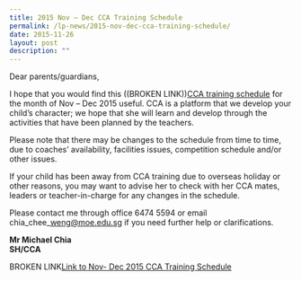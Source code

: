 ```yaml
---
title: 2015 Nov – Dec CCA Training Schedule
permalink: /lp-news/2015-nov-dec-cca-training-schedule/
date: 2015-11-26
layout: post
description: ""
---
```

Dear parents/guardians,

I hope that you would find this ((BROKEN LINK))[CCA training schedule](https://docs.google.com/spreadsheets/d/1s4r0UUoDl8cGAGe5Xm_2sYbJMXoPhDoCSw-bIyq89Tw/edit?usp=sharing) for the month of Nov – Dec 2015 useful. CCA is a platform that we develop your child’s character; we hope that she will learn and develop through the activities that have been planned by the teachers.

Please note that there may be changes to the schedule from time to time, due to coaches’ availability, facilities issues, competition schedule and/or other issues.

If your child has been away from CCA training due to overseas holiday or other reasons, you may want to advise her to check with her CCA mates, leaders or teacher-in-charge for any changes in the schedule.

Please contact me through office 6474 5594 or email chia\_chee\_weng@moe.edu.sg if you need further help or clarifications.

**Mr Michael Chia**  
**SH/CCA**

BROKEN LINK[Link to Nov- Dec 2015 CCA Training Schedule](https://docs.google.com/spreadsheets/d/1s4r0UUoDl8cGAGe5Xm_2sYbJMXoPhDoCSw-bIyq89Tw/edit?usp=sharing)